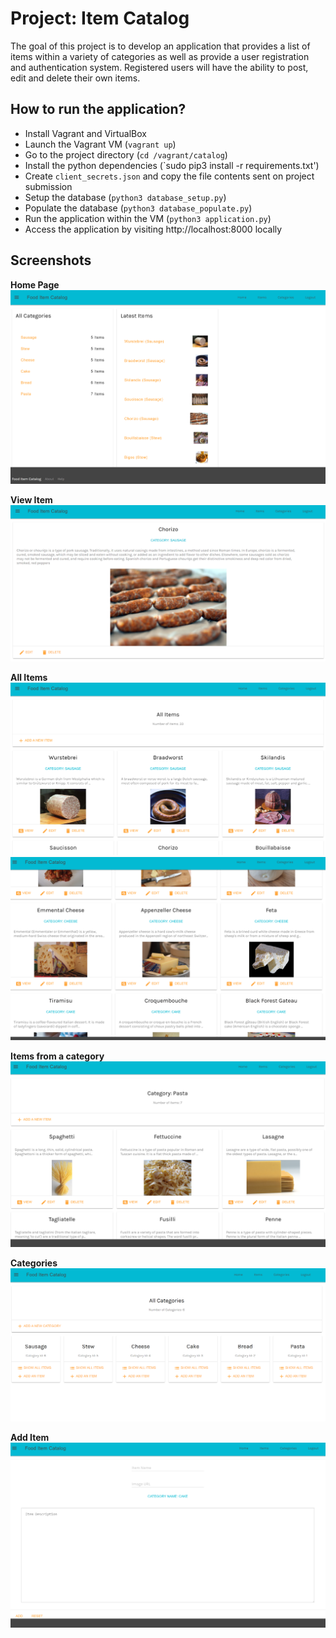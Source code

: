 Project: Item Catalog
========================

The goal of this project is to develop an application that provides a list of items within a variety of categories as well as provide a user registration and authentication system. Registered users will have the ability to post, edit and delete their own items.

How to run the application?
----------------------------
- Install Vagrant and VirtualBox
- Launch the Vagrant VM (`vagrant up`)
- Go to the project directory (`cd /vagrant/catalog`)
- Install the python dependencies (`sudo pip3 install -r requirements.txt')
- Create `client_secrets.json` and copy the file contents sent on project submission
- Setup the database (`python3 database_setup.py`)
- Populate the database (`python3 database_populate.py`)
- Run the application within the VM (`python3 application.py`)
- Access the application by visiting http://localhost:8000 locally 

Screenshots
-----------
**Home Page**
![Home](/screenshots/home.PNG)

**View Item**
![View Item](/screenshots/view_item.PNG)

**All Items**
![All Items 1](/screenshots/all_items_1.PNG)
![All Items 2](/screenshots/all_items_2.PNG)

**Items from a category**
![Category Items](/screenshots/category_items.PNG)

**Categories**
![Categories](/screenshots/categories.PNG)

**Add Item**
![Add Item](/screenshots/add_item.PNG)
